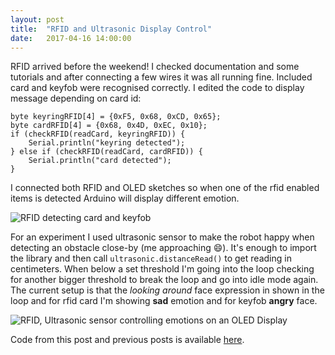 ```yaml
---
layout: post
title:  "RFID and Ultrasonic Display Control"
date:   2017-04-16 14:00:00
---
```

RFID arrived before the weekend! I checked documentation and some tutorials and after connecting a few wires it was all running fine. Included card and keyfob were recognised correctly. I edited the code to display message depending on card id:

```
byte keyringRFID[4] = {0xF5, 0x68, 0xCD, 0x65};
byte cardRFID[4] = {0x68, 0x4D, 0xEC, 0x10};
if (checkRFID(readCard, keyringRFID)) {
    Serial.println("keyring detected");
} else if (checkRFID(readCard, cardRFID)) {
    Serial.println("card detected");
}
```

I connected both RFID and OLED sketches so when one of the rfid enabled items is detected Arduino will display different emotion.

![RFID detecting card and keyfob](/quadruped/assets/rfid-oled.gif)

For an experiment I used ultrasonic sensor to make the robot happy when detecting an obstacle close-by (me approaching 😄). It's enough to import the library and then call `ultrasonic.distanceRead()` to get reading in centimeters. When below a set threshold I'm going into the loop checking for another bigger threshold to break the loop and go into idle mode again. The current setup is that the _looking around_ face expression in shown in the loop and for rfid card I'm showing **sad** emotion and for keyfob **angry** face.

![RFID, Ultrasonic sensor controlling emotions on an OLED Display](/quadruped/assets/rfid-ultrasonic-oled.gif)

Code from this post and previous posts is available  [here](https://github.com/wrutkowski/quadruped/blob/c01af33010721998d79208610dbcb35690a00a36/arduino/rfid-ultrasonic-controlled-oled/rfid-ultrasonic-controlled-oled.ino).
